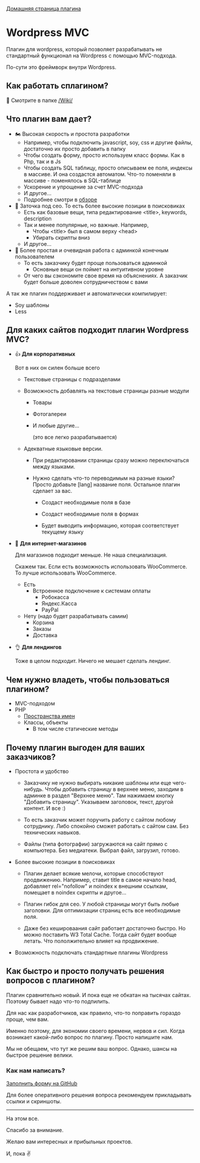 [Домашняя страница плагина](https://github.com/mavlutovr/wordpressmvc)

# Wordpress MVC

Плагин для wordpress, который позволяет разрабатывать не стандартный функционал на Wordpress с помощью MVC-подхода.

По-сути это фреймворк внутри Wordpress.

## Как работать сплагином?

:book: Смотрите в папке [/Wiki/](https://github.com/mavlutovr/wordpressmvc/tree/master/Wiki)

## Что плагин вам дает?

* :motorcycle: Высокая скорость и простота разработки
  * Например, чтобы подключить javascript, soy, css и другие файлы, достаточно их просто добавить в папку
  * Чтобы создать форму, просто используем класс формы. Как в Php, так и в Js
  * Чтобы создать SQL таблицу, просто описываем ее поля, индексы в массиве. И она создастся автоматом. Что-то поменяли в массиве - поменялось в SQL-таблице
  * Ускорение и упрощение за счет MVC-подхода
  * И другое...
  * Подробнее смотри в [обзоре](https://github.com/mavlutovr/wordpressmvc/blob/master/Wiki/1.%20Обзор.md)
* :volcano: Заточка под сео. То есть более высокие позиции в поисковиках
  * Есть как базовые вещи, типа редактирование \<title\>, keywords, description
  * Так и менее популярные, но важные. Например, 
    * Чтобы \<title\> был в самом верху \<head\>
    * Убирать скрипты вниз
  * И другое...
* :paperclip: Более простая и очевидная работа с админкой конечным пользователем
  * То есть заказчику будет проще пользоваться админкой
    * Основные вещи он поймет на интуитивном уровне
  * От чего вы сэкономите свое время на объяснениях. А заказчик будет больше доволен сотрудничеством с вами

А так же плагин поддерживает и автоматически компилирует:

* Soy шаблоны
* Less

## Для каких сайтов подходит плагин Wordpress MVC?

- :thumbsup: **Для корпоративных**

  Вот в них он силен больше всего

  - Текстовые страницы с подразделами

  - Возможность добавлять на текстовые страницы разные модули

    - Товары

    - Фотогалереи

    - И любые другие...

      (это все легко разрабатывается)

  - Адекватные языковые версии. 

  	- При редактировании страницы сразу можно переключаться между языками.
  	
  	- Нужно сделать что-то переводимым на разные языки? Просто добавьте [lang] название
  	 поля. Остальное плагин сделает за вас.

  		- Создаст необходимые поля в базе
  			
  		- Создаст необходимые поля в формах
  			
  		- Будет выводить информацию, которая соответствует текущему языку

- :thinking: **Для интернет-магазинов**

  Для магазинов подходит меньше. 
  Не наша специализация. 

  Скажем так. Если есть возможность использовать WooCommerce. То лучше использовать WooCommerce.

  - Есть
    - Встроенное подключение к системам оплаты
      - Робокасса
      - Яндекс.Касса
      - PayPal
  - Нету (надо будет разрабатывать самим)
    - Корзина
    - Заказы
    - Доставка

- :ok_hand: **Для лендингов**

  Тоже в целом подходит. 
  Ничего не мешает сделать лендинг. 

## Чем нужно владеть, чтобы пользоваться плагином?

* MVC-подходом
* PHP
	* [Пространства имен](https://habr.com/post/132736/)
	* Классы, объекты
		* В том числе статические методы

## Почему плагин выгоден для ваших заказчиков?

* Простота и удобство

  * Заказчику не нужно выбирать никакие шаблоны или еще чего-нибудь. Чтобы добавить 
  страницу в верхнее меню, заходим в админке в раздел "Верхнее меню". Там нажимаем 
  кнопку "Добавить страницу". Указываем заголовок, текст, другой контент. И все :)

  * То есть заказчик может поручить работу с сайтом любому сотруднику. Либо спокойно 
  сможет работать с сайтом сам. Без технических навыков.

  * Файлы (типа фотографии) загружаются на сайт прямо с компьютера. Без медиатеки. 
  Выбрал файл, загрузил, готово.
  
* Более высокие позиции в поисковиках

  * Плагин делает всякие мелочи, которые способствуют продвижению. Например, ставит 
  title в самое начало head, добавляет rel="nofollow" и noindex к внешним ссылкам, 
  помещает в noindex скрипты и другое...

  * Плагин гибок для сео. У любой страницы могут быть любые заголовки. 
  Для оптимизации страниц есть все необходимые поля. 

  * Даже без кешироваания сайт работает достаточно быстро. Но можно поставить 
  W3 Total Cache. Тогда сайт будет вообще летать. Что пололжительно
  влияет на продвижение.
  
* Возможность подключать стандартные плагины Wordpress

## Как быстро и просто получать решения вопросов с плагином?

Плагин сравнительно новый. И пока еще не обкатан на тысячах сайтах. Поэтому бывает надо что-то подпилить.

Для нас как разработчиков, как правило, что-то поправить гораздо проще, чем вам.

Именно поэтому, для экономии своего времени, нервов и сил. Когда возникает какой-либо вопрос по плагину. Просто напишите нам.

Мы не обещаем, что тут же решим ваш вопрос. Однако, шансы на быстрое решение велики.

### Как нам написать?

[Заполнить форму на GitHub](https://github.com/mavlutovr/wordpressmvc/issues/new)

Для более оперативного решения вопроса рекомендуем прикладывать ссылки и скриншоты.

---

На этом все.

Спасибо за внимание.

Желаю вам интересных и прибыльных проектов.

И, пока :v:

